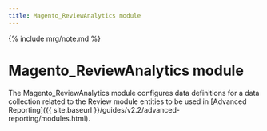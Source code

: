 ```yaml
---
title: Magento_ReviewAnalytics module
---
```


{% include mrg/note.md %}

# Magento_ReviewAnalytics module

The Magento_ReviewAnalytics module configures data definitions for a data collection related to the Review module entities to be used in [Advanced Reporting]({{ site.baseurl }}/guides/v2.2/advanced-reporting/modules.html).


